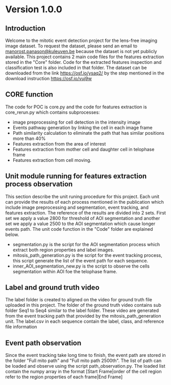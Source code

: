 # Version 1.0.0
## Introduction
Welcome to the mitotic event detection project for the lens-free imaging image dataset. To request the dataset, please send an email to manorost.panason@kuleuven.be because the dataset is not yet publicly available. This project contains 2 main code files for the features extraction stored in the "Core" folder. Code for the extracted features inspection and classification test is also included in that folder. The dataset can be downloaded from the link https://osf.io/ysaq2/ by the step mentioned in the download instruction https://osf.io/vuj9w 

## CORE function
The code for POC is core.py and the code for features extraction is core_rerun.py which contains subprocesses:
- image preprocessing for cell detection in the intensity image
- Events pathway generation by linking the cell in each image frame
- Path similarity calculation to eliminate the path that has similar positions more than 40%
- Features extraction from the area of interest
- Features extraction from mother cell and daughter cell in telophase frame
- Features extraction from cell moving.

## Unit module running for features extraction process observation
This section describe the unit runing procedure for this project. Each unit can provide the results of each process mentioned in the publication which include image preprocessing and segmentation, event tracking, and features extraction. The reference of the results are divided into 2 sets. First set we apply a value 2800 for threshold of AOI segmentation and another set we apply a value 2500 to the AOI segmentation which cause longer events path. The unit code function in the "Code" folder are explained below.
- segmentation.py is the script for the AOI segmentation process which extract both region properties and label images.
- mitosis_path_generation.py is the script for the event tracking process, this script generate the list of the event path for each sequence.
- inner_AOI_segmentation_new.py is the script to observe the cells segmentation within AOI foe the telophase frame.

## Label and ground truth video
The label folder is created to aligned on the video for ground truth file uploaded in this project. The folder of the ground truth video contains sub folder Seq1 to Seq4 similar to the label folder. These video are generated from the event tracking path that provided by the mitosis_path_generation unit. The label.csv in each sequence contain the label, class, and reference file information

## Event path observation
Since the event tracking take long time to finish, the event path are stored in the folder "Full mito path" and "Full mito path 2500th". The list of path can be loaded and observe using the script path_observation.py. The loaded list contain the numpy array in the format [Start Frame|order of the cell region refer to the region properties of each frame|End Frame]

